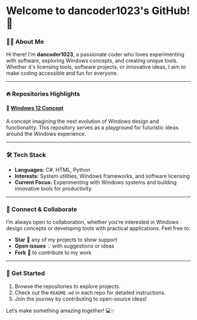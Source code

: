 # Welcome to dancoder1023's GitHub! 👋

### 🧑‍💻 About Me
Hi there! I'm **dancoder1023**, a passionate coder who loves experimenting with software, exploring Windows concepts, and creating unique tools. Whether it's licensing tools, software projects, or innovative ideas, I aim to make coding accessible and fun for everyone.

---

### 🔥 Repositories Highlights

#### 🌟 [Windows 12 Concept](https://github.com/dancoder1023/windows12concept)
A concept imagining the next evolution of Windows design and functionality. This repository serves as a playground for futuristic ideas around the Windows experience.


---

### 🛠️ Tech Stack
- **Languages:** C#, HTML, Python
- **Interests:** System utilities, Windows frameworks, and software licensing
- **Current Focus:** Experimenting with Windows systems and building innovative tools for productivity.

---

### 🚀 Connect & Collaborate
I’m always open to collaboration, whether you’re interested in Windows design concepts or developing tools with practical applications. Feel free to:
- **Star** 🌟 any of my projects to show support
- **Open issues** 💡 with suggestions or ideas
- **Fork** 🍴 to contribute to my work

---

### 🎯 Get Started
1. Browse the repositories to explore projects.
2. Check out the `README.md` in each repo for detailed instructions.
3. Join the journey by contributing to open-source ideas!

Let’s make something amazing together! 💻✨

